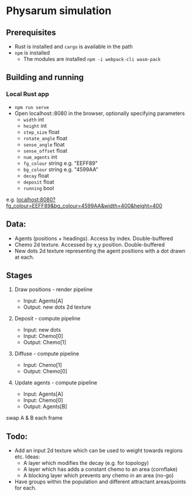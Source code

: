 
# Physarum simulation

## Prerequisites
- Rust is installed and `cargo` is available in the path
- `npm` is installed
   - The modules are installed `npm -i webpack-cli wasm-pack`

## Building and running
### Local Rust app
- `npm run serve`
- Open localhost::8080 in the browser, optionally specifying parameters
  - `width` int
  - `height` int
  - `step_size` float
  - `rotate_angle` float
  - `sense_angle` float
  - `sense_offset` float
  - `num_agents` int
  - `fg_colour` string e.g. "EEFF89"
  - `bg_colour` string e.g. "4599AA"
  - `decay` float
  - `deposit` float
  - `running` bool

e.g. <localhost:8080?fg_colour=EEFF89&bg_colour=4599AA&width=400&height=400>

## Data:
- Agents (positions + headings).  Access by index.  Double-buffered
- Chemo 2d texture.  Accessed by x,y position. Double-buffered
- New dots 2d texture representing the agent positions with a dot drawn at each.

## Stages

1. Draw positions - render pipeline
   - Input: Agents[A]
   - Output: new dots 2d texture

2. Deposit - compute pipeline
   - Input: new dots
   - Input: Chemo[0]
   - Output: Chemo[1]

3. Diffuse - compute pipeline
   - Input: Chemo[1]
   - Output: Chemo[0]

4. Update agents - compute pipeline
   - Input: Agents[A]
   - Input: Chemo[0]
   - Output: Agents[B]

swap A & B each frame


## Todo:
- Add an input 2d texture which can be used to weight towards regions etc. Ideas:
  - A layer which modifies the decay (e.g. for topology)
  - A layer which has adds a constant chemo to an area (cornflake)
  - A blocking layer which prevents any chemo in an area (no-go)
- Have groups within the population and different attractant areas/points for each.